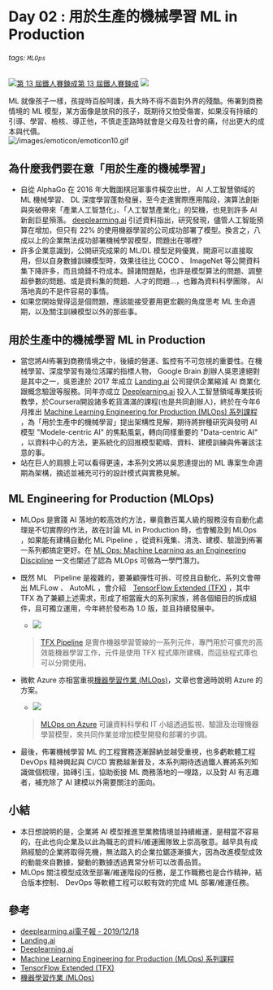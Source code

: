 # Day 02 : 用於生產的機械學習 ML in Production

###### tags: `MLOps`
[![](https://d1dwq032kyr03c.cloudfront.net/images/ironman_sticker/13/ai-and-data.png?sticker "第 13 屆鐵人賽鍊成")第 13 屆鐵人賽鍊成](https://ithelp.ithome.com.tw/users/20121130/ironman/4015)
[![](https://img.shields.io/badge/iThome%E9%90%B5%E4%BA%BA%E8%B3%BD2021-%E5%A8%81%E5%88%A9%E6%96%AF-blue)](https://ithelp.ithome.com.tw/articles/10258861)



ML 就像孩子一樣，孩提時百般呵護，長大時不得不面對外界的殘酷。佈署到商務情境的 ML 模型，某方面像是放飛的孩子，既期待又怕受傷害，如果沒有持續的引導、學習、檢核、導正他，不慎走歪路時就會是父母及社會的痛，付出更大的成本與代價。  
![/images/emoticon/emoticon10.gif](https://ithelp.ithome.com.tw/images/emoticon/emoticon10.gif)

為什麼我們要在意「用於生產的機械學習」
-------------------

-   自從 AlphaGo 在 2016 年大戰圍棋冠軍事件橫空出世， AI 人工智慧領域的 ML 機械學習、 DL 深度學習蓬勃發展，至今走進實際應用階段，演算法創新與突破帶來「產業人工智慧化」、「人工智慧產業化」的契機，也見到許多 AI 新創巨星殞落。 [deeplearming.ai](https://info.deeplearning.ai/the-batch-companies-slipping-on-ai-goals-self-training-for-better-vision-muppets-and-models-china-vs-us-only-the-best-examples-proliferating-patents) 引述資料指出，研究發現，儘管人工智能預算在增加，但只有 22% 的使用機器學習的公司成功部署了模型。換言之，八成以上的企業無法成功部署機械學習模型，問題出在哪裡?
-   許多企業意識到，公開研究成果的 ML/DL 模型足夠優異，開源可以直接取用，但以自身數據訓練模型時，效果往往比 COCO 、 ImageNet 等公開資料集下降許多，而且燒錢不符成本。歸諸問題點，也許是模型算法的問題、調整超參數的問題、或是資料集的問題、人才的問題...，也難為資料科學團隊， AI 落地真的不是件容易的事情。
-   如果您開始覺得這是個問題，應該能接受要用更宏觀的角度思考 ML 生命週期，以及關注訓練模型以外的那些事。

用於生產中的機械學習 ML in Production
---------------------------

-   當您將AI佈署到商務情境之中，後續的營運、監控有不可忽視的重要性。在機械學習、深度學習有幾位活躍的指標人物， Google Brain 創辦人吳恩達絕對是其中之一，吳恩達於 2017 年成立 [Landing.ai](https://landing.ai/) 公司提供企業縮減 AI 商業化跟概念驗證等服務。同年亦成立 [Deeplearning.ai](https://www.deeplearning.ai/) 投入人工智慧領域專業技術教學，於Coursera開設諸多乾貨滿滿的課程(也是共同創辦人)，終於在今年6月推出 [Machine Learning Engineering for Production (MLOps) 系列課程](https://www.coursera.org/specializations/machine-learning-engineering-for-production-mlops) ，為「用於生產中的機械學習」提出架構性見解，期待將拚種研究與發明 AI 模型 "Modele-centric AI" 的焦點風氣，轉向同樣重要的 "Data-centric AI" ，以資料中心的方法，更系統化的回推模型範疇、資料、建模訓練與佈署該注意的事。
-   站在巨人的肩膀上可以看得更遠，本系列文將以吳恩達提出的 ML 專案生命週期為架構，摘述並補充可行的設計模式與實務見解。

ML Engineering for Production (MLOps)
-------------------------------------

-   MLOps 是實踐 AI 落地的較高效的方法，畢竟數百萬人級的服務沒有自動化處理是不切實際的作法，故在討論 ML in Production 時，也會觸及到 MLOps ，如果能有建構自動化 ML Pipeline ，從資料蒐集、清洗、建模、驗證到佈署一系列都搞定更好。在 [ML Ops: Machine Learning as an Engineering Discipline](https://towardsdatascience.com/ml-ops-machine-learning-as-an-engineering-discipline-b86ca4874a3f) 一文也闡述了認為 MLOps 可做為一學門潛力。
-   既然 ML　Pipeline 是複雜的，要兼顧彈性可拆、可控且自動化，系列文會帶出 MLFLow 、 AutoML ，會介紹　[TensorFlow Extended (TFX)](https://www.tensorflow.org/tfx?hl=zh-tw) ，其中 TFX 為了兼顧上述需求，形成了相當龐大的系列家族，將各個細目的拆成組件，且可獨立運用，今年終於發布為 1.0 版，並且持續發展中。
    
    -   ![](https://i.imgur.com/AsxctPO.png)
    
    > [TFX Pipeline](https://www.tensorflow.org/tfx?hl=zh-tw) 是實作機器學習管線的一系列元件，專門用於可擴充的高效能機器學習工作，元件是使用 TFX 程式庫所建構，而這些程式庫也可以分開使用。
    
-   微軟 Azure 亦相當重視[機器學習作業 (MLOps)](https://azure.microsoft.com/zh-tw/services/machine-learning/mlops/#features)，文章也會適時說明 Azure 的方案。
    
    -   ![](https://github.com/microsoft/MLOps/raw/master/media/ml-lifecycle.png)
    
    > [MLOps on Azure](https://github.com/microsoft/MLOps) 可讓資料科學和 IT 小組透過監視、驗證及治理機器學習模型，來共同作業並增加模型開發和部署的步調。
    
-   最後，佈署機械學習 ML 的工程實務逐漸歸納並越受重視，也多虧軟體工程 DevOps 精神興起與 CI/CD 實務越漸普及，本系列期待透過鐵人賽將系列知識做個梳理，拋磚引玉，協助銜接 ML 商務落地的一哩路，以及對 AI 有志趣者，補充除了 AI 建模以外需要關注的面向。

小結
--

-   本日想說明的是，企業將 AI 模型推進至業務情境並持續維運，是相當不容易的，在此也向企業及以此為職志的資料/維運團隊致上崇高敬意。越早具有成熟經驗的企業將取得先機，無法踏入的企業拉鋸逐漸擴大，因為改進模型成效的動能來自數據，變動的數據透過異常分析可以改善品質。
-   MLOps 關注模型成效至部署/維運階段的任務，是工作職務也是合作精神，結合版本控制、 DevOps 等軟體工程可以較有效的完成 ML 部署/維運任務。

參考
--

-   [deeplearming.ai電子報 - 2019/12/18](https://info.deeplearning.ai/the-batch-companies-slipping-on-ai-goals-self-training-for-better-vision-muppets-and-models-china-vs-us-only-the-best-examples-proliferating-patents)
-   [Landing.ai](https://landing.ai/)
-   [Deeplearning.ai](https://www.deeplearning.ai/)
-   [Machine Learning Engineering for Production (MLOps) 系列課程](https://www.coursera.org/specializations/machine-learning-engineering-for-production-mlops)
-   [TensorFlow Extended (TFX)](https://www.tensorflow.org/tfx?hl=zh-tw)
-   [機器學習作業 (MLOps)](https://azure.microsoft.com/zh-tw/services/machine-learning/mlops/#features)
